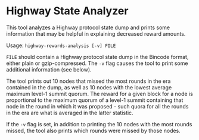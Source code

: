 # Highway State Analyzer

This tool analyzes a Highway protocol state dump and prints some information that may be helpful in explaining decreased reward amounts.

Usage: `highway-rewards-analysis [-v] FILE`

`FILE` should contain a Highway protocol state dump in the Bincode format, either plain or gzip-compressed. The `-v` flag causes the tool to print some additional information (see below).

The tool prints out 10 nodes that missed the most rounds in the era contained in the dump, as well as 10 nodes with the lowest average maximum level-1 summit quorum. The reward for a given block for a node is proportional to the maximum quorum of a level-1 summit containing that node in the round in which it was proposed - such quora for all the rounds in the era are what is averaged in the latter statistic.

If the `-v` flag is set, in addition to printing the 10 nodes with the most rounds missed, the tool also prints which rounds were missed by those nodes.
